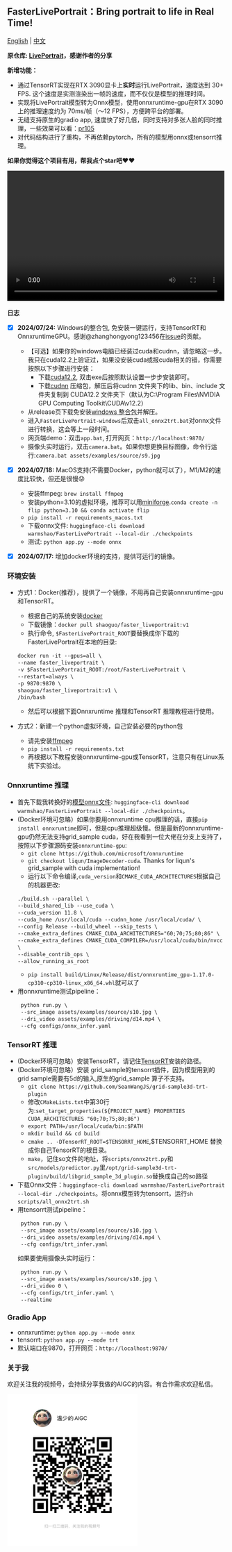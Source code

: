 ## FasterLivePortrait：Bring portrait to life in Real Time!
<a href="README.md">English</a> | <a href="README_CN.md">中文</a>

**原仓库: [LivePortrait](https://github.com/KwaiVGI/LivePortrait)，感谢作者的分享**

**新增功能：**
* 通过TensorRT实现在RTX 3090显卡上**实时**运行LivePortrait，速度达到 30+ FPS. 这个速度是实测渲染出一帧的速度，而不仅仅是模型的推理时间。
* 实现将LivePortrait模型转为Onnx模型，使用onnxruntime-gpu在RTX 3090上的推理速度约为 70ms/帧（～12 FPS），方便跨平台的部署。
* 无缝支持原生的gradio app, 速度快了好几倍，同时支持对多张人脸的同时推理，一些效果可以看：[pr105](https://github.com/KwaiVGI/LivePortrait/pull/105)
* 对代码结构进行了重构，不再依赖pytorch，所有的模型用onnx或tensorrt推理。

**如果你觉得这个项目有用，帮我点个star吧❤️❤️**

<video src="https://github.com/user-attachments/assets/716d61a7-41ae-483a-874d-ea1bf345bd1a" controls="controls" width="500" height="300">您的浏览器不支持播放该视频！</video>

**日志**
- [x] **2024/07/24:** Windows的整合包, 免安装一键运行，支持TensorRT和OnnxruntimeGPU。感谢@zhanghongyong123456在[issue](https://github.com/warmshao/FasterLivePortrait/issues/22)的贡献。
  - 【可选】如果你的windows电脑已经装过cuda和cudnn，请忽略这一步。我只在cuda12.2上验证过，如果没安装cuda或报cuda相关的错，你需要按照以下步骤进行安装：
    - 下载[cuda12.2](https://developer.nvidia.com/cuda-12-2-0-download-archive?target_os=Windows&target_arch=x86_64), 双击exe后按照默认设置一步步安装即可。
    - 下载[cudnn](https://developer.nvidia.com/downloads/compute/cudnn/secure/8.9.7/local_installers/12.x/cudnn-windows-x86_64-8.9.7.29_cuda12-archive.zip) 压缩包，解压后将cudnn 文件夹下的lib、bin、include 文件夹复制到 CUDA12.2 文件夹下（默认为C:\Program Files\NVIDIA GPU Computing Toolkit\CUDA\v12.2）
  - 从release页下载免安装[windows 整合包](https://github.com/warmshao/FasterLivePortrait/releases)并解压。
  - 进入`FasterLivePortrait-windows`后双击`all_onnx2trt.bat`对onnx文件进行转换，这会等上一段时间。
  - 网页端demo：双击`app.bat`, 打开网页：`http://localhost:9870/`
  - 摄像头实时运行，双击`camera.bat`。如果你想更换目标图像，命令行运行:`camera.bat assets/examples/source/s9.jpg`
- [x] **2024/07/18:** MacOS支持(不需要Docker，python就可以了），M1/M2的速度比较快，但还是很慢😟
  - 安装ffmpeg: `brew install ffmpeg`
  - 安装python=3.10的虚拟环境，推荐可以用[miniforge](https://github.com/conda-forge/miniforge).`conda create -n flip python=3.10 && conda activate flip`
  - `pip install -r requirements_macos.txt`
  - 下载onnx文件: `huggingface-cli download warmshao/FasterLivePortrait --local-dir ./checkpoints`
  - 测试: `python app.py --mode onnx`
- [x] **2024/07/17:** 增加docker环境的支持，提供可运行的镜像。


### 环境安装
* 方式1：Docker(推荐），提供了一个镜像，不用再自己安装onnxruntime-gpu和TensorRT。
  * 根据自己的系统安装[docker](https://docs.docker.com/desktop/install/windows-install/)
  * 下载镜像：`docker pull shaoguo/faster_liveportrait:v1`
  * 执行命令, `$FasterLivePortrait_ROOT`要替换成你下载的FasterLivePortrait在本地的目录:
  ```shell
  docker run -it --gpus=all \
  --name faster_liveportrait \
  -v $FasterLivePortrait_ROOT:/root/FasterLivePortrait \
  --restart=always \
  -p 9870:9870 \
  shaoguo/faster_liveportrait:v1 \
  /bin/bash
  ```
  * 然后可以根据下面Onnxruntime 推理和TensorRT 推理教程进行使用。
  
* 方式2：新建一个python虚拟环境，自己安装必要的python包
  * 请先安装[ffmpeg](https://www.ffmpeg.org/download.html)
  * `pip install -r requirements.txt`
  * 再根据以下教程安装onnxruntime-gpu或TensorRT，注意只有在Linux系统下实验过。

### Onnxruntime 推理
* 首先下载我转换好的[模型onnx文件](https://huggingface.co/warmshao/FasterLivePortrait): `huggingface-cli download warmshao/FasterLivePortrait --local-dir ./checkpoints`。
* (Docker环境可忽略）如果你要用onnxruntime cpu推理的话，直接`pip install onnxruntime`即可，但是cpu推理超级慢。但是最新的onnxruntime-gpu仍然无法支持grid_sample cuda，好在我看到一位大佬在分支上支持了，按照以下步骤源码安装`onnxruntime-gpu`:
  * `git clone https://github.com/microsoft/onnxruntime`
  * `git checkout liqun/ImageDecoder-cuda`. Thanks for liqun's grid_sample with cuda implementation!
  * 运行以下命令编译,`cuda_version`和`CMAKE_CUDA_ARCHITECTURES`根据自己的机器更改:
  ```shell
  ./build.sh --parallel \
  --build_shared_lib --use_cuda \
  --cuda_version 11.8 \
  --cuda_home /usr/local/cuda --cudnn_home /usr/local/cuda/ \
  --config Release --build_wheel --skip_tests \
  --cmake_extra_defines CMAKE_CUDA_ARCHITECTURES="60;70;75;80;86" \
  --cmake_extra_defines CMAKE_CUDA_COMPILER=/usr/local/cuda/bin/nvcc \
  --disable_contrib_ops \
  --allow_running_as_root
  ```
  * `pip install build/Linux/Release/dist/onnxruntime_gpu-1.17.0-cp310-cp310-linux_x86_64.whl`就可以了
* 用onnxruntime测试pipeline：
  ```shell
   python run.py \
   --src_image assets/examples/source/s10.jpg \
   --dri_video assets/examples/driving/d14.mp4 \
   --cfg configs/onnx_infer.yaml
  ```
  
### TensorRT 推理
* (Docker环境可忽略）安装TensorRT，请记住[TensorRT](https://developer.nvidia.com/tensorrt)安装的路径。
* (Docker环境可忽略）安装 grid_sample的tensorrt插件，因为模型用到的grid sample需要有5d的输入,原生的grid_sample 算子不支持。
  * `git clone https://github.com/SeanWangJS/grid-sample3d-trt-plugin`
  * 修改`CMakeLists.txt`中第30行为:`set_target_properties(${PROJECT_NAME} PROPERTIES CUDA_ARCHITECTURES "60;70;75;80;86")`
  * `export PATH=/usr/local/cuda/bin:$PATH`
  * `mkdir build && cd build`
  * `cmake .. -DTensorRT_ROOT=$TENSORRT_HOME`,$TENSORRT_HOME 替换成你自己TensorRT的根目录。
  * `make`，记住so文件的地址，将`scripts/onnx2trt.py`和`src/models/predictor.py`里`/opt/grid-sample3d-trt-plugin/build/libgrid_sample_3d_plugin.so`替换成自己的so路径
* 下载Onnx文件：`huggingface-cli download warmshao/FasterLivePortrait --local-dir ./checkpoints`。将onnx模型转为tensorrt，运行`sh scripts/all_onnx2trt.sh`
* 用tensorrt测试pipeline：
  ```shell
   python run.py \
   --src_image assets/examples/source/s10.jpg \
   --dri_video assets/examples/driving/d14.mp4 \
   --cfg configs/trt_infer.yaml
  ```
  如果要使用摄像头实时运行：
  ```shell
   python run.py \
   --src_image assets/examples/source/s10.jpg \
   --dri_video 0 \
   --cfg configs/trt_infer.yaml \
   --realtime
  ```
### Gradio App
* onnxruntime: `python app.py --mode onnx`
* tensorrt: `python app.py --mode trt`
* 默认端口在9870，打开网页：`http://localhost:9870/`

### 关于我
欢迎关注我的视频号，会持续分享我做的AIGC的内容。有合作需求欢迎私信。

<img src="assets/shipinhao.jpg" alt="视频号" width="300" height="350">

